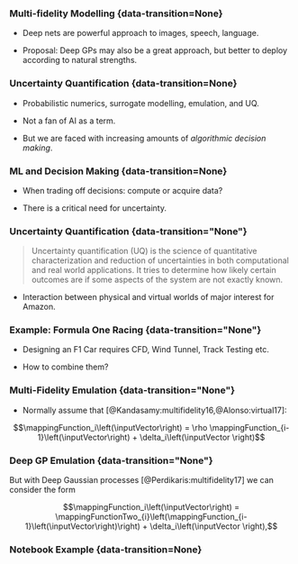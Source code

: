 ### Multi-fidelity Modelling {data-transition=None}

* Deep nets are powerful approach to images, speech, language.

* Proposal: Deep GPs may also be a great approach, but better to deploy according to natural strengths.

### Uncertainty Quantification {data-transition=None}

* Probabilistic numerics, surrogate modelling, emulation, and UQ.

* Not a fan of AI as a term.

* But we are faced with increasing amounts of *algorithmic decision making*.

### ML and Decision Making {data-transition=None}

* When trading off decisions: compute or acquire data?

* There is a critical need for uncertainty.

### Uncertainty Quantification {data-transition="None"}

> Uncertainty quantification (UQ) is the science of quantitative characterization and reduction of uncertainties in both computational and real world applications. It tries to determine how likely certain outcomes are if some aspects of the system are not exactly known.

* Interaction between physical and virtual worlds of major interest for Amazon.

### Example: Formula One Racing {data-transition="None"} 

* Designing an F1 Car requires CFD, Wind Tunnel, Track Testing etc.

* How to combine them?

### Multi-Fidelity Emulation {data-transition="None"}

* Normally assume that [@Kandasamy:multifidelity16,@Alonso:virtual17]:

$$\mappingFunction_i\left(\inputVector\right) = \rho \mappingFunction_{i-1}\left(\inputVector\right) + \delta_i\left(\inputVector \right)$$

### Deep GP Emulation {data-transition="None"}

But with Deep Gaussian processes [@Perdikaris:multifidelity17] we can consider the form 

$$\mappingFunction_i\left(\inputVector\right) = \mappingFunctionTwo_{i}\left(\mappingFunction_{i-1}\left(\inputVector\right)\right) + \delta_i\left(\inputVector \right),$$

### Notebook Example {data-transition=None}